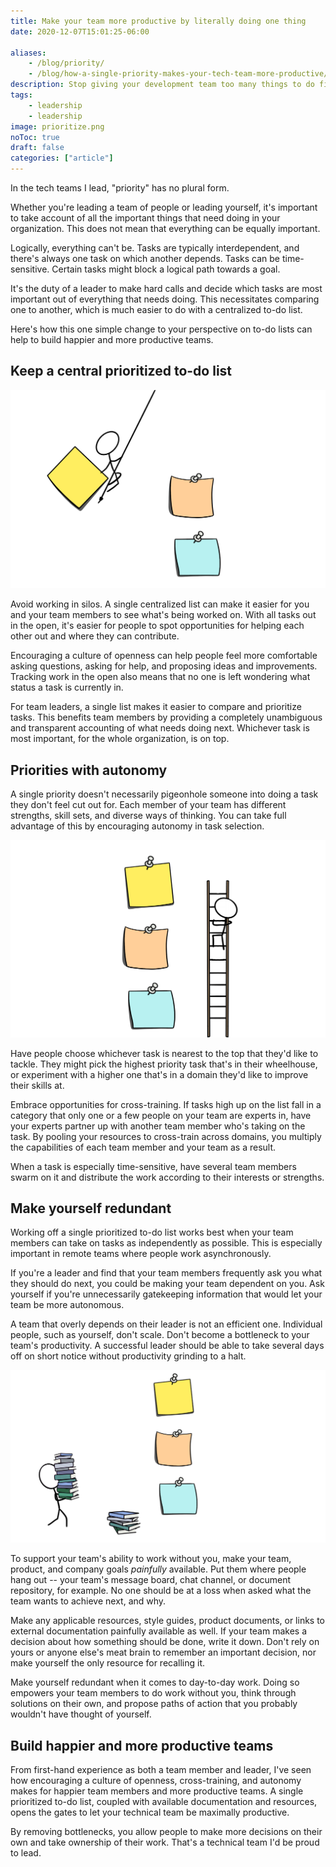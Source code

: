 ```yaml
---
title: Make your team more productive by literally doing one thing
date: 2020-12-07T15:01:25-06:00

aliases:
    - /blog/priority/
    - /blog/how-a-single-priority-makes-your-tech-team-more-productive/
description: Stop giving your development team too many things to do first.
tags:
    - leadership
    - leadership
image: prioritize.png
noToc: true
draft: false
categories: ["article"]
---
```


In the tech teams I lead, "priority" has no plural form.

Whether you're leading a team of people or leading yourself, it's important to take account of all the important things that need doing in your organization. This does not mean that everything can be equally important.

Logically, everything can't be. Tasks are typically interdependent, and there's always one task on which another depends. Tasks can be time-sensitive. Certain tasks might block a logical path towards a goal.

It's the duty of a leader to make hard calls and decide which tasks are most important out of everything that needs doing. This necessitates comparing one to another, which is much easier to do with a centralized to-do list.

Here's how this one simple change to your perspective on to-do lists can help to build happier and more productive teams.

## Keep a central prioritized to-do list

![A cartoon of a stick figure swinging on a rope ro plant a post-it note](prioritize.png)

Avoid working in silos. A single centralized list can make it easier for you and your team members to see what's being worked on. With all tasks out in the open, it's easier for people to spot opportunities for helping each other out and where they can contribute.

Encouraging a culture of openness can help people feel more comfortable asking questions, asking for help, and proposing ideas and improvements. Tracking work in the open also means that no one is left wondering what status a task is currently in.

For team leaders, a single list makes it easier to compare and prioritize tasks. This benefits team members by providing a completely unambiguous and transparent accounting of what needs doing next. Whichever task is most important, for the whole organization, is on top.

## Priorities with autonomy

A single priority doesn't necessarily pigeonhole someone into doing a task they don't feel cut out for. Each member of your team has different strengths, skill sets, and diverse ways of thinking. You can take full advantage of this by encouraging autonomy in task selection.

![A cartoon of a stick figure climbing a ladder to reach a post-it note](task-selection.png)

Have people choose whichever task is nearest to the top that they'd like to tackle. They might pick the highest priority task that's in their wheelhouse, or experiment with a higher one that's in a domain they'd like to improve their skills at.

Embrace opportunities for cross-training. If tasks high up on the list fall in a category that only one or a few people on your team are experts in, have your experts partner up with another team member who's taking on the task. By pooling your resources to cross-train across domains, you multiply the capabilities of each team member and your team as a result.

When a task is especially time-sensitive, have several team members swarm on it and distribute the work according to their interests or strengths.

## Make yourself redundant

Working off a single prioritized to-do list works best when your team members can take on tasks as independently as possible. This is especially important in remote teams where people work asynchronously.

If you're a leader and find that your team members frequently ask you what they should do next, you could be making your team dependent on you. Ask yourself if you're unnecessarily gatekeeping information that would let your team be more autonomous.

A team that overly depends on their leader is not an efficient one. Individual people, such as yourself, don't scale. Don't become a bottleneck to your team's productivity. A successful leader should be able to take several days off on short notice without productivity grinding to a halt.

![A cartoon of a stick figure carrying books to a wall of post-it notes](add-resources.png)

To support your team's ability to work without you, make your team, product, and company goals _painfully_ available. Put them where people hang out -- your team's message board, chat channel, or document repository, for example. No one should be at a loss when asked what the team wants to achieve next, and why.

Make any applicable resources, style guides, product documents, or links to external documentation painfully available as well. If your team makes a decision about how something should be done, write it down. Don't rely on yours or anyone else's meat brain to remember an important decision, nor make yourself the only resource for recalling it.

Make yourself redundant when it comes to day-to-day work. Doing so empowers your team members to do work without you, think through solutions on their own, and propose paths of action that you probably wouldn't have thought of yourself.

## Build happier and more productive teams

From first-hand experience as both a team member and leader, I've seen how encouraging a culture of openness, cross-training, and autonomy makes for happier team members and more productive teams. A single prioritized to-do list, coupled with available documentation and resources, opens the gates to let your technical team be maximally productive.

By removing bottlenecks, you allow people to make more decisions on their own and take ownership of their work. That's a technical team I'd be proud to lead.
